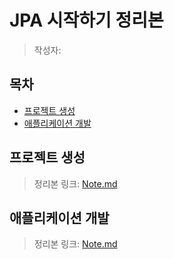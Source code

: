 # JPA 시작하기 정리본
> 작성자:

## 목차
- [프로젝트 생성](#프로젝트-생성)
- [애플리케이션 개발](#애플리케이션-개발)

## 프로젝트 생성
> 정리본 링크: [Note.md](./Chapter%2001%20-%20%ED%94%84%EB%A1%9C%EC%A0%9D%ED%8A%B8%20%EC%83%9D%EC%84%B1/Note.md)

## 애플리케이션 개발
> 정리본 링크: [Note.md](./Chapter%2002%20-%20%EC%95%A0%ED%94%8C%EB%A6%AC%EC%BC%80%EC%9D%B4%EC%85%98%20%EA%B0%9C%EB%B0%9C/Note.md)